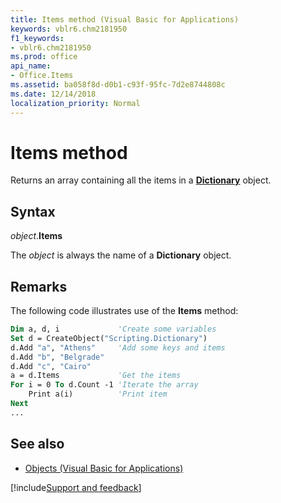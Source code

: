 ```yaml
---
title: Items method (Visual Basic for Applications)
keywords: vblr6.chm2181950
f1_keywords:
- vblr6.chm2181950
ms.prod: office
api_name:
- Office.Items
ms.assetid: ba058f8d-d0b1-c93f-95fc-7d2e8744808c
ms.date: 12/14/2018
localization_priority: Normal
---
```



# Items method

Returns an array containing all the items in a **[Dictionary](dictionary-object.md)** object.

## Syntax

_object_.**Items**

The _object_ is always the name of a **Dictionary** object.

## Remarks

The following code illustrates use of the **Items** method:

```vb
Dim a, d, i             'Create some variables
Set d = CreateObject("Scripting.Dictionary")
d.Add "a", "Athens"     'Add some keys and items
d.Add "b", "Belgrade"
d.Add "c", "Cairo"
a = d.Items             'Get the items
For i = 0 To d.Count -1 'Iterate the array
    Print a(i)          'Print item
Next
...

```

## See also

- [Objects (Visual Basic for Applications)](../objects-visual-basic-for-applications.md)

[!include[Support and feedback](~/includes/feedback-boilerplate.md)]